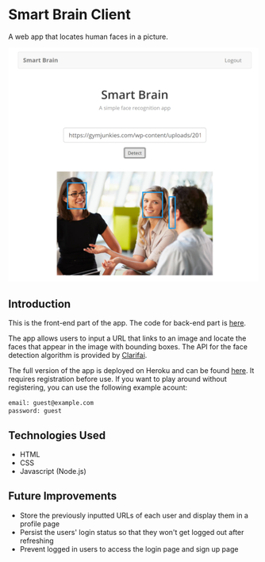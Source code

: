 # Smart Brain Client

A web app that locates human faces in a picture.

<img src="screenshot.png">

## Introduction

This is the front-end part of the app. The code for back-end part is [here](). 

The app allows users to input a URL that links to an image and locate the faces that appear in the image with bounding boxes. The API for the face detection algorithm is provided by [Clarifai](https://www.clarifai.com/). 

The full version of the app is deployed on Heroku and can be found [here](). It requires registration before use. If you want to play around without registering, you can use the following example acount:

```
email: guest@example.com
password: guest
```

## Technologies Used

- HTML
- CSS
- Javascript (Node.js)

## Future Improvements

- Store the previously inputted URLs of each user and display them in a profile page
- Persist the users' login status so that they won't get logged out after refreshing
- Prevent logged in users to access the login page and sign up page
